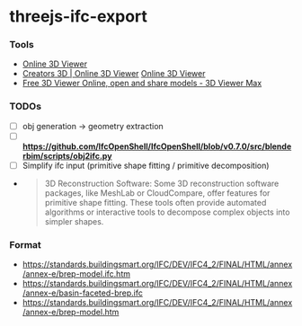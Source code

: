 threejs-ifc-export
==================
### Tools
- [Online 3D Viewer](https://fetchcfd.com/3d-viewer)
- [Creators 3D | Online 3D Viewer](https://www.creators3d.com/online-viewer)
 [Online 3D Viewer](https://3dviewer.net/)
- [Free 3D Viewer Online, open and share models - 3D Viewer Max](https://3dviewermax.com/)
### TODOs
- [ ] obj generation -> geometry extraction
- [ ] **https://github.com/IfcOpenShell/IfcOpenShell/blob/v0.7.0/src/blenderbim/scripts/obj2ifc.py**
- [ ] Simplify ifc input (primitive shape fitting / primitive decomposition)
 - > 3D Reconstruction Software: Some 3D reconstruction software packages, like MeshLab or CloudCompare, offer features for primitive shape fitting. These tools often provide automated algorithms or interactive tools to decompose complex objects into simpler shapes.
### Format
- https://standards.buildingsmart.org/IFC/DEV/IFC4_2/FINAL/HTML/annex/annex-e/brep-model.ifc.htm
- https://standards.buildingsmart.org/IFC/DEV/IFC4_2/FINAL/HTML/annex/annex-e/basin-faceted-brep.ifc
- https://standards.buildingsmart.org/IFC/DEV/IFC4_2/FINAL/HTML/annex/annex-e/brep-model.htm

